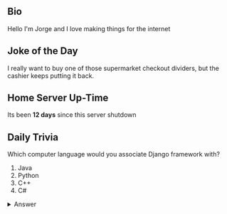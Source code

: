 ## Bio

Hello I'm Jorge and I love making things for the internet

## Joke of the Day

I really want to buy one of those supermarket checkout dividers, but the cashier keeps putting it back.

## Home Server Up-Time

Its been **12 days** since this server shutdown


## Daily Trivia

Which computer language would you associate Django framework with?
 1. Java
 2. Python
 3. C++
 4. C#

<details>
  <summary>Answer</summary>
  Python
</details>
